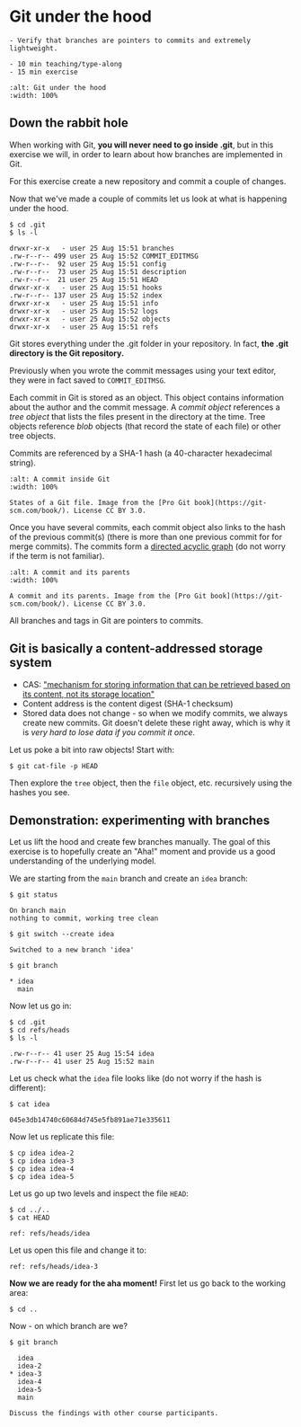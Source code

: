 # Git under the hood

```{objectives}
- Verify that branches are pointers to commits and extremely lightweight.
```

```{instructor-note}
- 10 min teaching/type-along
- 15 min exercise
```

```{figure} img/stranger.jpg
:alt: Git under the hood
:width: 100%
```


## Down the rabbit hole

When working with Git, **you will never need to go inside .git**, but in this
exercise we will, in order to learn about how branches are implemented in Git.

For this exercise create a new repository and commit a couple of changes.

Now that we've made a couple of commits let us look at what is happening under
the hood.

```console
$ cd .git
$ ls -l

drwxr-xr-x   - user 25 Aug 15:51 branches
.rw-r--r-- 499 user 25 Aug 15:52 COMMIT_EDITMSG
.rw-r--r--  92 user 25 Aug 15:51 config
.rw-r--r--  73 user 25 Aug 15:51 description
.rw-r--r--  21 user 25 Aug 15:51 HEAD
drwxr-xr-x   - user 25 Aug 15:51 hooks
.rw-r--r-- 137 user 25 Aug 15:52 index
drwxr-xr-x   - user 25 Aug 15:51 info
drwxr-xr-x   - user 25 Aug 15:52 logs
drwxr-xr-x   - user 25 Aug 15:52 objects
drwxr-xr-x   - user 25 Aug 15:51 refs
```

Git stores everything under the .git folder in your repository. In fact, **the
.git directory is the Git repository.**

Previously when you wrote the commit messages using your text editor, they
were in fact saved to `COMMIT_EDITMSG`.

Each commit in Git is stored as an object. This object contains information about
the author and the commit message. A *commit object* references a *tree object* that lists
the files present in the directory at the time.
Tree objects reference *blob* objects (that record the state of each file)
or other tree objects.

Commits are referenced by a SHA-1 hash (a 40-character hexadecimal string).

```{figure} img/commit-and-tree.png
:alt: A commit inside Git
:width: 100%

States of a Git file. Image from the [Pro Git book](https://git-scm.com/book/). License CC BY 3.0.
```

Once you have several commits, each commit object also links to the hash of the
previous commit(s) (there is more than one previous commit for for merge commits).
The commits form a [directed acyclic graph](http://eagain.net/articles/git-for-computer-scientists/)
(do not worry if the term is not familiar).

```{figure} img/commits-and-parents.png
:alt: A commit and its parents
:width: 100%

A commit and its parents. Image from the [Pro Git book](https://git-scm.com/book/). License CC BY 3.0.
```

All branches and tags in Git are pointers to commits.


## Git is basically a content-addressed storage system

- CAS: ["mechanism for storing information that can be retrieved based on its content, not its storage location"](https://en.wikipedia.org/wiki/Content-addressable_storage)
- Content address is the content digest (SHA-1 checksum)
- Stored data does not change - so when we modify commits, we always create new
  commits.  Git doesn't delete these right away, which is why it is *very hard
  to lose data if you commit it once*.

Let us poke a bit into raw objects! Start with:

```console
$ git cat-file -p HEAD
```

Then explore the `tree` object, then the `file` object, etc. recursively using the hashes you see.


## Demonstration: experimenting with branches

Let us lift the hood and create few branches manually.  The
goal of this exercise is to hopefully create an "Aha!" moment and provide us a
good understanding of the underlying model.

We are starting from the `main` branch and create an `idea` branch:

```console
$ git status

On branch main
nothing to commit, working tree clean
```

```console
$ git switch --create idea

Switched to a new branch 'idea'
```

```console
$ git branch

* idea
  main
```

Now let us go in:

```console
$ cd .git
$ cd refs/heads
$ ls -l

.rw-r--r-- 41 user 25 Aug 15:54 idea
.rw-r--r-- 41 user 25 Aug 15:52 main
```

Let us check what the `idea` file looks like
(do not worry if the hash is different):
```console
$ cat idea

045e3db14740c60684d745e5fb891ae71e335611
```

Now let us replicate this file:
```console
$ cp idea idea-2
$ cp idea idea-3
$ cp idea idea-4
$ cp idea idea-5
```

Let us go up two levels and inspect the file `HEAD`:
```console
$ cd ../..
$ cat HEAD

ref: refs/heads/idea
```

Let us open this file and change it to:
```
ref: refs/heads/idea-3
```

**Now we are ready for the aha moment!**
First let us go back to the working area:
```console
$ cd ..
```

Now - on which branch are we?
```console
$ git branch

  idea
  idea-2
* idea-3
  idea-4
  idea-5
  main
```

```{discussion}
Discuss the findings with other course participants.
```

